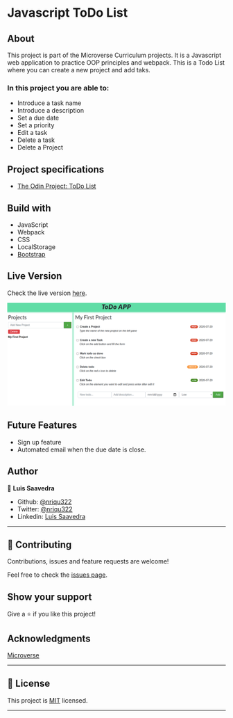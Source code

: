 # Javascript ToDo List
  
## About
This project is part of the Microverse Curriculum projects. It is a Javascript web application to practice OOP principles and webpack.
This is a Todo List where you can create a new project and add taks.

### In this project you are able to:

- Introduce a task name
- Introduce a description
- Set a due date
- Set a priority
- Edit a task
- Delete a task
- Delete a Project

## Project specifications
* [The Odin Project: ToDo List](https://www.theodinproject.com/courses/javascript/lessons/todo-list)

## Build with
* JavaScript
* Webpack
* CSS
* LocalStorage
* [Bootstrap](https://getbootstrap.com/)

## Live Version
Check the live version [here](https://rawcdn.githack.com/nriqu322/To-Do-List/c313d2e83afc6100a1d44504276bc45728c038d5/dist/index.html).

![Sreenshot](src/images/screenshot.png)

## Future Features
* Sign up feature
* Automated email when the due date is close.

## Author

👤 **Luis Saavedra**
- Github: [@nriqu322](https://github.com/nriqu322)
- Twitter: [@nriqu322](https://twitter.com/nriqu322)
- Linkedin: [Luis Saavedra](https://linkedin.com/in/luis-saavedra-sanchez/)

---

## 🤝 Contributing

Contributions, issues and feature requests are welcome!

Feel free to check the [issues page](issues/).

## Show your support

Give a ⭐️ if you like this project!

## Acknowledgments

[Microverse](https://microverse.org)

---

## 📝 License

This project is [MIT](/LICENSE) licensed.

---
